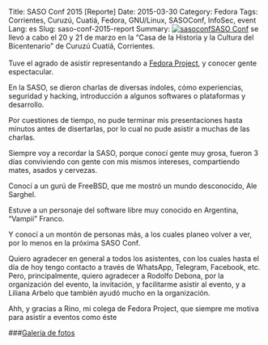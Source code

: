 Title: SASO Conf 2015 [Reporte]
Date: 2015-03-30
Category: Fedora
Tags: Corrientes, Curuzú, Cuatiá, Fedora, GNU/Linux, SASOConf, InfoSec, event
Lang: es
Slug: saso-conf-2015-report
Summary: <a href="http://www.sasoconf.com.ar" target="_blank"><img alt="sasoconf" src="/images/static/sasoconf.png" class="alignright"></a>[SASO Conf](http://www.sasoconf.com.ar/) se llevó a cabo el 20 y 21 de marzo en la “Casa de la Historia y la Cultura del Bicentenario” de Curuzú Cuatiá, Corrientes.</br></br>Tuve el agrado de asistir representando a [Fedora Project](http://www.fedoraproject.org/), y conocer gente espectacular.  

En la SASO, se dieron charlas de diversas índoles, cómo experiencias, seguridad y hacking, introducción a algunos softwares o plataformas y desarrollo.  

Por cuestiones de tiempo, no pude terminar mis presentaciones hasta minutos antes de disertarlas, por lo cual no pude asistir a muchas de las charlas.  

Siempre voy a recordar la SASO, porque conocí gente muy grosa, fueron 3 días conviviendo con gente con mis mismos intereses, compartiendo mates, asados y cervezas.  

Conocí a un gurú de FreeBSD, que me mostró un mundo desconocido, Ale Sarghel.  

Estuve a un personaje del software libre muy conocido en Argentina, “Vampii” Franco.  

Y conocí a un montón de personas más, a los cuales planeo volver a ver, por lo menos en la próxima SASO Conf.  

Quiero agradecer en general a todos los asistentes, con los cuales hasta el día de hoy tengo contacto a través de WhatsApp, Telegram, Facebook, etc. Pero, principalmente, quiero agradecer a Rodolfo Debona, por la organización del evento, la invitación, y facilitarme asistir al evento, y a Liliana Arbelo que también ayudó mucho en la organización.  

Ahh, y gracias a Rino, mi colega de Fedora Project, que siempre me motiva para asistir a eventos como éste  

###<a href="/images/galleries/2015/SASOConf2015" target="_blank">Galería de fotos</a> 
